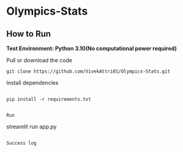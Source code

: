 # Olympics-Stats

## How to Run

**Test Environment:  Python 3.10(No computational power required)**

Pull or download the code

```
git clone https://github.com/VivekAttri01/Olympics-Stats.git
```

Install dependencies

```

pip install -r requirements.txt
```

```

Run

```
streamlit run app.py
```

Success log

```
